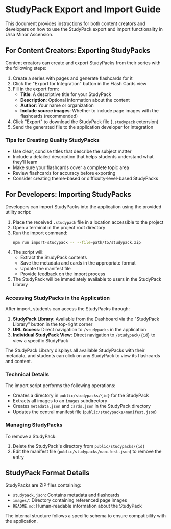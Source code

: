 # StudyPack Export and Import Guide

This document provides instructions for both content creators and developers on how to use the StudyPack export and import functionality in Ursa Minor Ascension.

## For Content Creators: Exporting StudyPacks

Content creators can create and export StudyPacks from their series with the following steps:

1. Create a series with pages and generate flashcards for it
2. Click the "Export for Integration" button in the Flash Cards view
3. Fill in the export form:
   - **Title**: A descriptive title for your StudyPack
   - **Description**: Optional information about the content
   - **Author**: Your name or organization
   - **Include source images**: Whether to include page images with the flashcards (recommended)
4. Click "Export" to download the StudyPack file (`.studypack` extension)
5. Send the generated file to the application developer for integration

### Tips for Creating Quality StudyPacks

- Use clear, concise titles that describe the subject matter
- Include a detailed description that helps students understand what they'll learn
- Make sure your flashcards cover a complete topic area
- Review flashcards for accuracy before exporting
- Consider creating theme-based or difficulty-level-based StudyPacks

## For Developers: Importing StudyPacks

Developers can import StudyPacks into the application using the provided utility script:

1. Place the received `.studypack` file in a location accessible to the project
2. Open a terminal in the project root directory
3. Run the import command:
   ```bash
   npm run import-studypack -- --file=path/to/studypack.zip
   ```
4. The script will:
   - Extract the StudyPack contents
   - Save the metadata and cards in the appropriate format
   - Update the manifest file
   - Provide feedback on the import process
5. The StudyPack will be immediately available to users in the StudyPack Library

### Accessing StudyPacks in the Application

After import, students can access the StudyPacks through:

1. **StudyPack Library**: Available from the Dashboard via the "StudyPack Library" button in the top-right corner
2. **URL Access**: Direct navigation to `/studypacks` in the application
3. **Individual StudyPack View**: Direct navigation to `/studypack/{id}` to view a specific StudyPack

The StudyPack Library displays all available StudyPacks with their metadata, and students can click on any StudyPack to view its flashcards and content.

### Technical Details

The import script performs the following operations:
- Creates a directory in `public/studypacks/{id}` for the StudyPack
- Extracts all images to an `images` subdirectory
- Creates `metadata.json` and `cards.json` in the StudyPack directory
- Updates the central manifest file (`public/studypacks/manifest.json`)

### Managing StudyPacks

To remove a StudyPack:
1. Delete the StudyPack's directory from `public/studypacks/{id}`
2. Edit the manifest file (`public/studypacks/manifest.json`) to remove the entry

## StudyPack Format Details

StudyPacks are ZIP files containing:
- `studypack.json`: Contains metadata and flashcards
- `images/`: Directory containing referenced page images
- `README.md`: Human-readable information about the StudyPack

The internal structure follows a specific schema to ensure compatibility with the application.
